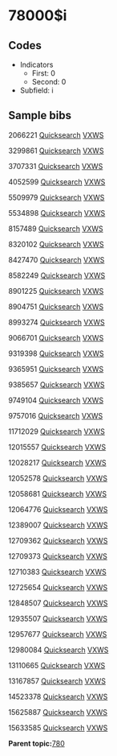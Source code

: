 # 78000$i

## Codes

-   Indicators
    -   First: 0
    -   Second: 0
-   Subfield: i

## Sample bibs

2066221 [Quicksearch](https://search.library.yale.edu/catalog/2066221) [VXWS](http://prodorbis.library.yale.edu:7014/vxws/GetHoldingsService?bibId=2066221)

3299861 [Quicksearch](https://search.library.yale.edu/catalog/3299861) [VXWS](http://prodorbis.library.yale.edu:7014/vxws/GetHoldingsService?bibId=3299861)

3707331 [Quicksearch](https://search.library.yale.edu/catalog/3707331) [VXWS](http://prodorbis.library.yale.edu:7014/vxws/GetHoldingsService?bibId=3707331)

4052599 [Quicksearch](https://search.library.yale.edu/catalog/4052599) [VXWS](http://prodorbis.library.yale.edu:7014/vxws/GetHoldingsService?bibId=4052599)

5509979 [Quicksearch](https://search.library.yale.edu/catalog/5509979) [VXWS](http://prodorbis.library.yale.edu:7014/vxws/GetHoldingsService?bibId=5509979)

5534898 [Quicksearch](https://search.library.yale.edu/catalog/5534898) [VXWS](http://prodorbis.library.yale.edu:7014/vxws/GetHoldingsService?bibId=5534898)

8157489 [Quicksearch](https://search.library.yale.edu/catalog/8157489) [VXWS](http://prodorbis.library.yale.edu:7014/vxws/GetHoldingsService?bibId=8157489)

8320102 [Quicksearch](https://search.library.yale.edu/catalog/8320102) [VXWS](http://prodorbis.library.yale.edu:7014/vxws/GetHoldingsService?bibId=8320102)

8427470 [Quicksearch](https://search.library.yale.edu/catalog/8427470) [VXWS](http://prodorbis.library.yale.edu:7014/vxws/GetHoldingsService?bibId=8427470)

8582249 [Quicksearch](https://search.library.yale.edu/catalog/8582249) [VXWS](http://prodorbis.library.yale.edu:7014/vxws/GetHoldingsService?bibId=8582249)

8901225 [Quicksearch](https://search.library.yale.edu/catalog/8901225) [VXWS](http://prodorbis.library.yale.edu:7014/vxws/GetHoldingsService?bibId=8901225)

8904751 [Quicksearch](https://search.library.yale.edu/catalog/8904751) [VXWS](http://prodorbis.library.yale.edu:7014/vxws/GetHoldingsService?bibId=8904751)

8993274 [Quicksearch](https://search.library.yale.edu/catalog/8993274) [VXWS](http://prodorbis.library.yale.edu:7014/vxws/GetHoldingsService?bibId=8993274)

9066701 [Quicksearch](https://search.library.yale.edu/catalog/9066701) [VXWS](http://prodorbis.library.yale.edu:7014/vxws/GetHoldingsService?bibId=9066701)

9319398 [Quicksearch](https://search.library.yale.edu/catalog/9319398) [VXWS](http://prodorbis.library.yale.edu:7014/vxws/GetHoldingsService?bibId=9319398)

9365951 [Quicksearch](https://search.library.yale.edu/catalog/9365951) [VXWS](http://prodorbis.library.yale.edu:7014/vxws/GetHoldingsService?bibId=9365951)

9385657 [Quicksearch](https://search.library.yale.edu/catalog/9385657) [VXWS](http://prodorbis.library.yale.edu:7014/vxws/GetHoldingsService?bibId=9385657)

9749104 [Quicksearch](https://search.library.yale.edu/catalog/9749104) [VXWS](http://prodorbis.library.yale.edu:7014/vxws/GetHoldingsService?bibId=9749104)

9757016 [Quicksearch](https://search.library.yale.edu/catalog/9757016) [VXWS](http://prodorbis.library.yale.edu:7014/vxws/GetHoldingsService?bibId=9757016)

11712029 [Quicksearch](https://search.library.yale.edu/catalog/11712029) [VXWS](http://prodorbis.library.yale.edu:7014/vxws/GetHoldingsService?bibId=11712029)

12015557 [Quicksearch](https://search.library.yale.edu/catalog/12015557) [VXWS](http://prodorbis.library.yale.edu:7014/vxws/GetHoldingsService?bibId=12015557)

12028217 [Quicksearch](https://search.library.yale.edu/catalog/12028217) [VXWS](http://prodorbis.library.yale.edu:7014/vxws/GetHoldingsService?bibId=12028217)

12052578 [Quicksearch](https://search.library.yale.edu/catalog/12052578) [VXWS](http://prodorbis.library.yale.edu:7014/vxws/GetHoldingsService?bibId=12052578)

12058681 [Quicksearch](https://search.library.yale.edu/catalog/12058681) [VXWS](http://prodorbis.library.yale.edu:7014/vxws/GetHoldingsService?bibId=12058681)

12064776 [Quicksearch](https://search.library.yale.edu/catalog/12064776) [VXWS](http://prodorbis.library.yale.edu:7014/vxws/GetHoldingsService?bibId=12064776)

12389007 [Quicksearch](https://search.library.yale.edu/catalog/12389007) [VXWS](http://prodorbis.library.yale.edu:7014/vxws/GetHoldingsService?bibId=12389007)

12709362 [Quicksearch](https://search.library.yale.edu/catalog/12709362) [VXWS](http://prodorbis.library.yale.edu:7014/vxws/GetHoldingsService?bibId=12709362)

12709373 [Quicksearch](https://search.library.yale.edu/catalog/12709373) [VXWS](http://prodorbis.library.yale.edu:7014/vxws/GetHoldingsService?bibId=12709373)

12710383 [Quicksearch](https://search.library.yale.edu/catalog/12710383) [VXWS](http://prodorbis.library.yale.edu:7014/vxws/GetHoldingsService?bibId=12710383)

12725654 [Quicksearch](https://search.library.yale.edu/catalog/12725654) [VXWS](http://prodorbis.library.yale.edu:7014/vxws/GetHoldingsService?bibId=12725654)

12848507 [Quicksearch](https://search.library.yale.edu/catalog/12848507) [VXWS](http://prodorbis.library.yale.edu:7014/vxws/GetHoldingsService?bibId=12848507)

12935507 [Quicksearch](https://search.library.yale.edu/catalog/12935507) [VXWS](http://prodorbis.library.yale.edu:7014/vxws/GetHoldingsService?bibId=12935507)

12957677 [Quicksearch](https://search.library.yale.edu/catalog/12957677) [VXWS](http://prodorbis.library.yale.edu:7014/vxws/GetHoldingsService?bibId=12957677)

12980084 [Quicksearch](https://search.library.yale.edu/catalog/12980084) [VXWS](http://prodorbis.library.yale.edu:7014/vxws/GetHoldingsService?bibId=12980084)

13110665 [Quicksearch](https://search.library.yale.edu/catalog/13110665) [VXWS](http://prodorbis.library.yale.edu:7014/vxws/GetHoldingsService?bibId=13110665)

13167857 [Quicksearch](https://search.library.yale.edu/catalog/13167857) [VXWS](http://prodorbis.library.yale.edu:7014/vxws/GetHoldingsService?bibId=13167857)

14523378 [Quicksearch](https://search.library.yale.edu/catalog/14523378) [VXWS](http://prodorbis.library.yale.edu:7014/vxws/GetHoldingsService?bibId=14523378)

15625887 [Quicksearch](https://search.library.yale.edu/catalog/15625887) [VXWS](http://prodorbis.library.yale.edu:7014/vxws/GetHoldingsService?bibId=15625887)

15633585 [Quicksearch](https://search.library.yale.edu/catalog/15633585) [VXWS](http://prodorbis.library.yale.edu:7014/vxws/GetHoldingsService?bibId=15633585)

**Parent topic:**[780](../../tags/780/780.md)

